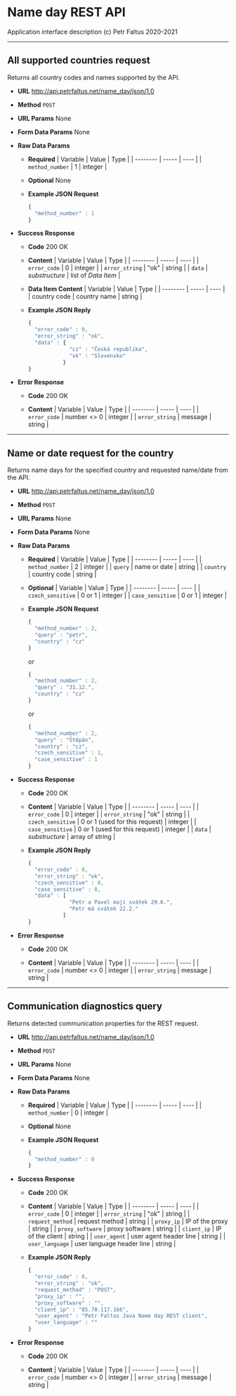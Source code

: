# Name day REST API
Application interface description
(c) Petr Faltus 2020-2021

---
## All supported countries request
Returns all country codes and names supported by the API.

-   **URL**
    <http://api.petrfaltus.net/name_day/json/1.0>

-   **Method**
    `POST`

-   **URL Params**
    None

-   **Form Data Params**
    None

-   **Raw Data Params**
    -   **Required**
        | Variable        | Value | Type    |
        | --------        | ----- | ----    |
        | `method_number` | 1     | integer |

    -   **Optional**
        None

    -   **Example JSON Request**
        ```javascript
        {
          "method_number" : 1
        }
        ```

-   **Success Response**
    -   **Code**
        200 OK

    -   **Content**
        | Variable       | Value          | Type                |
        | --------       | -----          | ----                |
        | `error_code`   | 0              | integer             |
        | `error_string` | "ok"           | string              |
        | `data`         | *substructure* | list of *Data Item* |

    -   **Data Item Content**
        | Variable     | Value        | Type   |
        | --------     | -----        | ----   |
        | country code | country name | string |

    -   **Example JSON Reply**
        ```javascript
        {
          "error_code" : 0,
          "error_string" : "ok",
          "data" : {
                     "cz" : "Česká republika",
                     "sk" : "Slovensko"
                   }
        }
        ```

-   **Error Response**
    -   **Code**
        200 OK

    -   **Content**
        | Variable       | Value       | Type    |
        | --------       | -----       | ----    |
        | `error_code`   | number <> 0 | integer |
        | `error_string` | message     | string  |

---
## Name or date request for the country
Returns name days for the specified country and requested name/date from the API.

-   **URL**
    <http://api.petrfaltus.net/name_day/json/1.0>

-   **Method**
    `POST`

-   **URL Params**
    None

-   **Form Data Params**
    None

-   **Raw Data Params**
    -   **Required**
        | Variable        | Value        | Type    |
        | --------        | -----        | ----    |
        | `method_number` | 2            | integer |
        | `query`         | name or date | string  |
        | `country`       | country code | string  |

    -   **Optional**
        | Variable          | Value  | Type    |
        | --------          | -----  | ----    |
        | `czech_sensitive` | 0 or 1 | integer |
        | `case_sensitive`  | 0 or 1 | integer |

    -   **Example JSON Request**
        ```javascript
        {
          "method_number" : 2,
          "query" : "petr",
          "country" : "cz"
        }
        ```
        or
        ```javascript
        {
          "method_number" : 2,
          "query" : "31.12.",
          "country" : "cz"
        }
        ```
        or
        ```javascript
        {
          "method_number" : 2,
          "query" : "Štěpán",
          "country" : "cz",
          "czech_sensitive" : 1,
          "case_sensitive" : 1
        }
        ```

-   **Success Response**
    -   **Code**
        200 OK

    -   **Content**
        | Variable          | Value                          | Type            |
        | --------          | -----                          | ----            |
        | `error_code`      | 0                              | integer         |
        | `error_string`    | "ok"                           | string          |
        | `czech_sensitive` | 0 or 1 (used for this request) | integer         |
        | `case_sensitive`  | 0 or 1 (used for this request) | integer         |
        | `data`            | *substructure*                 | array of string |

    -   **Example JSON Reply**
        ```javascript
        {
          "error_code" : 0,
          "error_string" : "ok",
          "czech_sensitive" : 0,
          "case_sensitive" : 0,
          "data" : [
                     "Petr a Pavel mají svátek 29.6.",
                     "Petr má svátek 22.2."
                   ]
        }
        ```

-   **Error Response**
    -   **Code**
        200 OK

    -   **Content**
        | Variable       | Value       | Type    |
        | --------       | -----       | ----    |
        | `error_code`   | number <> 0 | integer |
        | `error_string` | message     | string  |

---
## Communication diagnostics query
Returns detected communication properties for the REST request.

-   **URL**
    <http://api.petrfaltus.net/name_day/json/1.0>

-   **Method**
    `POST`

-   **URL Params**
    None

-   **Form Data Params**
    None

-   **Raw Data Params**
    -   **Required**
        | Variable        | Value | Type    |
        | --------        | ----- | ----    |
        | `method_number` | 0     | integer |

    -   **Optional**
        None

    -   **Example JSON Request**
        ```javascript
        {
          "method_number" : 0
        }
        ```

-   **Success Response**
    -   **Code**
        200 OK

    -   **Content**
        | Variable         | Value                     | Type    |
        | --------         | -----                     | ----    |
        | `error_code`     | 0                         | integer |
        | `error_string`   | "ok"                      | string  |
        | `request_method` | request method            | string  |
        | `proxy_ip`       | IP of the proxy           | string  |
        | `proxy_software` | proxy software            | string  |
        | `client_ip`      | IP of the client          | string  |
        | `user_agent`     | user agent header line    | string  |
        | `user_language`  | user language header line | string  |

    -   **Example JSON Reply**
        ```javascript
        {
          "error_code" : 0,
          "error_string" : "ok",
          "request_method" : "POST",
          "proxy_ip" : "",
          "proxy_software" : "",
          "client_ip" : "85.70.117.166",
          "user_agent" : "Petr Faltus Java Name day REST client",
          "user_language" : ""
        }
        ```

-   **Error Response**
    -   **Code**
        200 OK

    -   **Content**
        | Variable       | Value       | Type    |
        | --------       | -----       | ----    |
        | `error_code`   | number <> 0 | integer |
        | `error_string` | message     | string  |
